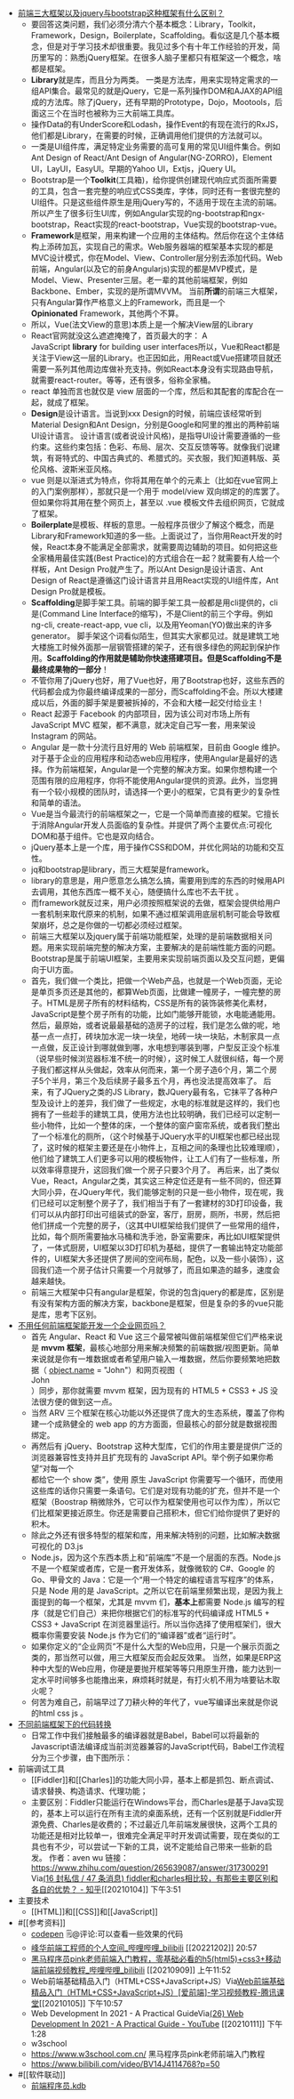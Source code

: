 - [前端三大框架以及jquery与bootstrap这种框架有什么区别？](https://www.zhihu.com/question/304757674)
    - 要回答这类问题，我们必须分清六个基本概念：Library，Toolkit，Framework，Design，Boilerplate，Scaffolding。看似这是几个基本概念，但是对于学习技术却很重要。我见过多个有十年工作经验的开发，简历里写的：熟悉jQuery框架。在很多人脑子里都只有框架这一个概念，啥都是框架。
    - **Library**就是库，而且分为两类。 一类是方法库，用来实现特定需求的一组API集合。最常见的就是jQuery，它是一系列操作DOM和AJAX的API组成的方法库。除了jQuery，还有早期的Prototype，Dojo，Mootools，后面这三个在当时也被称为三大前端工具库。
    - 操作Data的有UnderScore和Lodash，操作Event的有现在流行的RxJS，他们都是Library，在需要的时候，正确调用他们提供的方法就可以。
    - 一类是UI组件库，满足特定业务需要的高可复用的常见UI组件集合。例如Ant Design of React/Ant Design of Angular(NG-ZORRO)，Element UI，LayUI，EasyUI。早期的Yahoo UI，Extjs，jQuery UI。
    - Bootstrap是一个**Toolkit**(工具箱)，给你提供创建现代响应式页面所需要的工具，包含一套完整的响应式CSS类库，字体，同时还有一套很完整的UI组件。只是这些组件原生是用jQuery写的，不适用于现在主流的前端。所以产生了很多衍生UI库，例如Angular实现的ng-bootstrap和ngx-bootstrap，React实现的react-bootstrap，Vue实现的bootstrap-vue。
    - **Framework**是框架，用来构建一个应用的主体结构。然后你在这个主体结构上添砖加瓦，实现自己的需求。Web服务器端的框架基本实现的都是MVC设计模式，你在Model、View、Controller层分别去添加代码。Web前端，Angular(以及它的前身Angularjs)实现的都是MVP模式，是Model、View、Presenter三层。老一辈的其他前端框架，例如Backbone、Ember，实现的是所谓MVVM。 当前**所谓**的前端三大框架，只有Angular算作严格意义上的Framework，而且是一个**Opinionated** Framework，其他两个不算。
    - 所以，Vue(法文View的意思)本质上是一个解决View层的Library
    - React官网就没这么遮遮掩掩了，首页最大的字： A JavaScript **library** for building user interfaces所以，Vue和React都是关注于View这一层的Library。也正因如此，用React或Vue搭建项目就还需要一系列其他周边库做补充支持。例如React本身没有实现路由导航，就需要react-router。等等，还有很多，俗称全家桶。
    - react 单独而言也就仅是 view 层面的一个库，然后和其配套的库配合在一起，就成了框架。
    - **Design**是设计语言。当说到xxx Design的时候，前端应该经常听到Material Design和Ant Design，分别是Google和阿里的推出的两种前端UI设计语言。 设计语言(或者说设计风格)，是指导UI设计需要遵循的一些约束。这些约束包括：色彩、布局、层次、交互反馈等等。就像我们说建筑，有哥特式的、中国古典式的、希腊式的。买衣服，我们知道韩版、英伦风格、波斯米亚风格。
    - vue 则是以渐进式为特点，你将其用在单个的元素上（比如在vue官网上的入门案例那样），那就只是一个用于 model/view 双向绑定的的库罢了。但如果你将其用在整个网页上，甚至以 .vue 模板文件去组织网页，它就成了框架。
    - **Boilerplate**是模板、样板的意思。一般程序员很少了解这个概念，而是Library和Framework知道的多一些。上面说过了，当你用React开发的时候，React本身不能满足全部需求，就需要周边辅助的项目。如何把这些全家桶用最佳实践(Best Practice)的方式组合在一起？就需要有人给一个样板，Ant Design Pro就产生了。所以Ant Design是设计语言、Ant Design of React是遵循这门设计语言并且用React实现的UI组件库，Ant Design Pro就是模板。
    - **Scaffolding**是脚手架工具。前端的脚手架工具一般都是用cli提供的，cli是(Command Line Interface的缩写)，不是Client的前三个字母。例如ng-cli, create-react-app, vue cli，以及用Yeoman(YO)做出来的许多generator。 脚手架这个词看似陌生，但其实大家都见过。就是建筑工地大楼施工时候外面那一层钢管搭建的架子，还有很多绿色的网起到保护作用。**Scaffolding的作用就是辅助你快速搭建项目。但是Scaffolding不是最终成果物的一部分**！
    - 不管你用了jQuery也好，用了Vue也好，用了Bootstrap也好，这些东西的代码都会成为你最终编译成果的一部分，而Scaffolding不会。所以大楼建成以后，外面的脚手架是要被拆掉的，不会和大楼一起交付给业主！
    - React 起源于 Facebook 的内部项目，因为该公司对市场上所有 JavaScript MVC 框架，都不满意，就决定自己写一套，用来架设Instagram 的网站。
    - Angular 是一款十分流行且好用的 Web 前端框架，目前由 Google 维护。对于基于企业的应用程序和动态web应用程序，使用Angular是最好的选择。作为前端框架，Angular是一个完整的解决方案。如果你想构建一个范围有限的应用程序，你将不能使用Angular提供的资源。此外，当您拥有一个较小规模的团队时，请选择一个更小的框架，它具有更少的复杂性和简单的语法。
    - Vue是当今最流行的前端框架之一，它是一个简单而直接的框架。它擅长于消除Angular开发人员面临的复杂性。并提供了两个主要优点:可视化DOM和基于组件。它也是双向结合。
    - jQuery基本上是一个库，用于操作CSS和DOM，并优化网站的功能和交互性。
    - jq和bootstrap是library，而三大框架是framework。
    - library的意思是，用户愿意怎么搞怎么搞，需要用到库的东西的时候用API去调用，其他东西库一概不关心，随便搞什么库也不去干扰 。
    - 而framework就反过来，用户必须按照框架说的去做，框架会提供给用户一套机制来取代原来的机制，如果不通过框架调用底层机制可能会导致框架崩坏，总之是你做的一切都必须经过框架。
    - 前端三大框架以及jquery属于前端功能框架，处理的是前端数据相关问题。用来实现前端完整的解决方案，主要解决的是前端性能方面的问题。 Bootstrap是属于前端UI框架，主要用来实现前端页面以及交互问题，更偏向于UI方面。
    - 首先，我们做一个类比，把做一个Web产品，也就是一个Web页面，无论是单页多页还是其他的，都算Web页面，比做建一幢房子，一幢完整的房子。HTML是房子所有的材料结构，CSS是所有的装饰装修美化素材，JavaScript是整个房子所有的功能，比如门能够开能锁，水电能通能用。 然后，最原始，或者说最最基础的造房子的过程，我们是怎么做的呢，地基一点一点打，砖块加水泥一块一块垒，地砖一块一块贴，木制家具一点一点做，反正设计到哪就做到哪，水电想到哪装到哪，户型反正没个标准（说早些时候浏览器标准不统一的时候），这时候工人就很纠结，每一个房子我们都这样从头做起，效率从何而来，第一个房子造6个月，第二个房子5个半月，第三个及后续房子最多五个月，再也没法提高效率了。 后来，有了JQuery之类的JS Library，数JQuery最有名，它抹平了各种户型及设计上的差异，我们做了一些规定，水电的标准就是这样的，我们也拥有了一些趁手的建筑工具，使用方法也比较明确，我们已经可以定制一些小物件，比如一个整体的床，一个整体的窗户窗帘系统，或者我们整出了一个标准化的厕所，（这个时候基于JQuery水平的UI框架也都已经出现了，这时候的框架主要还是在小物件上，互相之间的条理也比较难理顺），他们给了建筑工人们更多可以用的模板物件，让工人们有了一些标准，所以效率得意提升，这回我们做一个房子只要3个月了。 再后来，出了类似Vue，React，Angular之类，其实这三种定位还是有一些不同的，但还算大同小异，在JQuery年代，我们能够定制的只是一些小物件，现在呢，我们已经可以定制整个房子了，我们相当于有了一套建材的3D打印设备，我们可以从内部打印出可组装式的卧室，客厅，厨房，厕所，书房，然后把他们拼成一个完整的房子，（这其中UI框架给我们提供了一些常用的组件，比如，每个厕所需要抽水马桶和洗手池，卧室需要床，再比如UI框架提供了，一体式厨房，UI框架以3D打印机为基础，提供了一套输出特定功能部件的，UI框架大多还提供了房间的空间布局，配色，以及一些小装饰），这回我们造一个房子估计只需要一个月就够了，而且如果造的越多，速度会越来越快。
    - 前端三大框架中只有angular是框架，你说的包含jquery的都是库，区别是有没有架构方面的解决方案，backbone是框架，但是复杂的多的vue只能是库，思考下区别。
- [不用任何前端框架能开发一个企业网页吗？](https://www.zhihu.com/question/338882638)
    - 首先 Angular、React 和 Vue 这三个最常被叫做前端框架但它们严格来说是 **mvvm 框架**，最核心地部分用来解决频繁的前端数据/视图更新。简单来说就是你有一堆数据或者希望用户输入一堆数据，然后你要频繁地把数据（ [object.name](https://link.zhihu.com/?target=http%3A//object.name) = "John"）和网页视图（<div>John</div>）同步，那你就需要 mvvm 框架，因为现有的 HTML5 + CSS3 + JS 没法很方便的做到这一点。
    - 当然 ARV 三个框架在核心功能以外还提供了庞大的生态系统，覆盖了你构建一个成熟健全的 web app 的方方面面，但最核心的部分就是数据视图绑定。
    - 再然后有 jQuery、Bootstrap 这种大型库，它们的作用主要是提供广泛的浏览器兼容性支持并且扩充现有的 JavaScript API。举个例子如果你希望“对每一个 <div> 都给它一个 show 类”，使用 原生 JavaScript 你需要写一个循环，而使用这些库的话你只需要一条语句。它们是对现有功能的扩充，但并不是一个框架（Boostrap 稍微除外，它可以作为框架使用也可以作为库），所以它们比框架更接近原生。你还是需要自己搭积木，但它们给你提供了更好的积木。
    - 除此之外还有很多特型的框架和库，用来解决特别的问题，比如解决数据可视化的 D3.js
    - Node.js，因为这个东西本质上和“前端库”不是一个层面的东西。Node.js 不是一个框架或者库，它是一套开发体系，就像微软的 C#、Google 的 Go、甲骨文的 Java：它是一个“用一个特定的编程语言写程序”的体系，只是 Node 用的是 JavaScript。之所以它在前端里频繁出现，是因为我上面提到的每一个框架，尤其是 mvvm 们，**基本上**都需要 Node.js 编写的程序（就是它们自己）来把你根据它们的标准写的代码编译成 HTML5 + CSS3 + JavaScript 在浏览器里运行。所以当你选择了使用框架们，很大概率你需要安装 Node.js 作为它们的“编译器”或者“运行时”。
    - 如果你定义的“企业网页”不是什么大型的Web应用，只是一个展示页面之类的，那当然可以做，用三大框架反而会起反效果。 当然，如果是ERP这种中大型的Web应用，你硬是要抛开框架等等只用原生开撸，能力达到一定水平时间够多也能撸出来，麻烦耗时就是，有打火机不用为啥要钻木取火呢？
    - 何苦为难自己，前端早过了刀耕火种的年代了，vue写编译出来就是你说的html css js 。
- [不同前端框架下的代码转换](https://www.jiqizhixin.com/articles/2019-03-20-10)
    - 日常工作中我们接触最多的编译器就是Babel，Babel可以将最新的Javascript语法编译成当前浏览器兼容的JavaScript代码，Babel工作流程分为三个步骤，由下图所示：
- 前端调试工具
    - [[Fiddler]]和[[Charles]]的功能大同小异，基本上都是抓包、断点调试、请求替换、构造请求、代理功能；
    - 主要区别：Fiddler只能运行在Windows平台，而Charles是基于Java实现的，基本上可以运行在所有主流的桌面系统，还有一个区别就是Fiddler开源免费、Charles是收费的；不过最近几年前端发展很快，这两个工具的功能还是相对比较单一，很难完全满足平时开发调试需要，现在类似的工具也有不少，可以尝试一下新的工具，说不定能给自己带来一些新的启发。
作者：aven wu
链接：https://www.zhihu.com/question/265639087/answer/317300291
Via[(16 封私信 / 47 条消息) fiddler和charles相比较，有那些主要区别和各自的优势？ - 知乎](https://www.zhihu.com/question/265639087)[[20210104]] 下午3:51
-  主要技术
    - [[HTML]]和[[CSS]]和[[JavaScript]]
- #[[参考资料]]
    - [codepen](https://codepen.io/simeydotme/pen/BaPdPqB) 🗒@评论:可以查看一些效果的代码
    - [峰华前端工程师的个人空间_哔哩哔哩_bilibili](https://space.bilibili.com/302954484?spm_id_from=333.788.b_636f6d6d656e74.77) [[20221202]] 20:57 
    - [黑马程序员pink老师前端入门教程，零基础必看的h5(html5)+css3+移动端前端视频教程_哔哩哔哩_bilibili](https://www.bilibili.com/video/BV14J4114768?p=10) [[20210909]] 上午11:52
    - Web前端基础精品入门（HTML+CSS+JavaScript+JS）Via[Web前端基础精品入门（HTML+CSS+JavaScript+JS）[爱前端]-学习视频教程-腾讯课堂](https://ke.qq.com/course/386305?taid=3372150623167745)[[20210105]] 下午10:57
    - Web Development In 2021 - A Practical GuideVia[(26) Web Development In 2021 - A Practical Guide - YouTube](https://www.youtube.com/watch?v=VfGW0Qiy2I0) [[20210111]] 下午1:28
    - w3school
	+ https://www.w3school.com.cn/
黑马程序员pink老师前端入门教程
	+ https://www.bilibili.com/video/BV14J4114768?p=50
- #[[软件联动]]
    - [前端程序员.kdb](hook://file/tXpLnxFw2?p=Y29tfmFwcGxlfkNsb3VkRG9jcy9Lbm93bGVkZ2UgZGF0YWJhc2UgYnVpbGRlcg==&n=%E5%89%8D%E7%AB%AF%E7%A8%8B%E5%BA%8F%E5%91%98.kdb)
